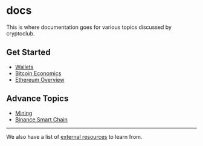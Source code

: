 # docs
This is where documentation goes for various topics discussed by cryptoclub.

## Get Started
- [Wallets](wallets.md)
- [Bitcoin Economics](economics-btc.md)
- [Ethereum Overview](ethereum.md)

## Advance Topics
- [Mining](mining.md)
- [Binance Smart Chain](binance-smart-chain.md)

-----

We also have a list of [external resources](resources.md) to learn from.
